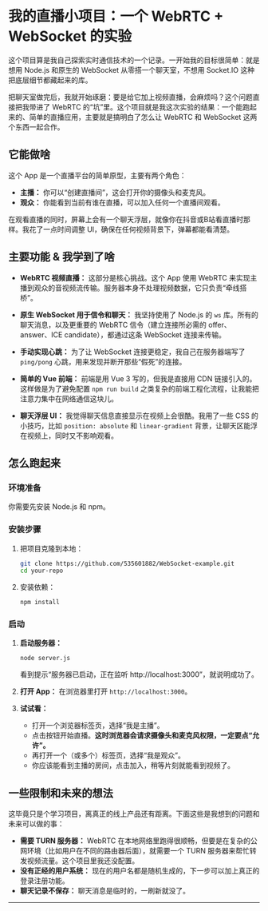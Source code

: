 
# 我的直播小项目：一个 WebRTC + WebSocket 的实验

这个项目算是我自己探索实时通信技术的一个记录。一开始我的目标很简单：就是想用 Node.js 和原生的 WebSocket 从零搭一个聊天室，不想用 Socket.IO 这种把底层细节都藏起来的库。

把聊天室做完后，我就开始琢磨：要是给它加上视频直播，会麻烦吗？这个问题直接把我带进了 WebRTC 的“坑”里。这个项目就是我这次实验的结果：一个能跑起来的、简单的直播应用，主要就是搞明白了怎么让 WebRTC 和 WebSocket 这两个东西一起合作。

## 它能做啥

这个 App 是一个直播平台的简单原型，主要有两个角色：

*   **主播：** 你可以“创建直播间”，这会打开你的摄像头和麦克风。
*   **观众：** 你能看到当前有谁在直播，可以加入任何一个直播间观看。

在观看直播的同时，屏幕上会有一个聊天浮层，就像你在抖音或B站看直播时那样。我花了一点时间调整 UI，确保在任何视频背景下，弹幕都能看清楚。

## 主要功能 & 我学到了啥

*   **WebRTC 视频直播：** 这部分是核心挑战。这个 App 使用 WebRTC 来实现主播到观众的音视频流传输。服务器本身不处理视频数据，它只负责“牵线搭桥”。

*   **原生 WebSocket 用于信令和聊天：** 我坚持使用了 Node.js 的 `ws` 库。所有的聊天消息，以及更重要的 WebRTC 信令（建立连接所必需的 offer、answer、ICE candidate），都通过这条 WebSocket 连接来传输。

*   **手动实现心跳：** 为了让 WebSocket 连接更稳定，我自己在服务器端写了 `ping/pong` 心跳，用来发现并断开那些“假死”的连接。

*   **简单的 Vue 前端：** 前端是用 Vue 3 写的，但我是直接用 CDN 链接引入的。这样做是为了避免配置 `npm run build` 之类复杂的前端工程化流程，让我能把注意力集中在网络通信这块儿。

*   **聊天浮层 UI：** 我觉得聊天信息直接显示在视频上会很酷。我用了一些 CSS 的小技巧，比如 `position: absolute` 和 `linear-gradient` 背景，让聊天区能浮在视频上，同时又不影响观看。

## 怎么跑起来

### 环境准备

你需要先安装 Node.js 和 npm。

### 安装步骤

1.  把项目克隆到本地：
    ```bash
    git clone https://github.com/535601882/WebSocket-example.git 
    cd your-repo
    ```

2.  安装依赖：
    ```bash
    npm install
    ```

### 启动

1.  **启动服务器：**
    ```bash
    node server.js
    ```
    看到提示“服务器已启动，正在监听 http://localhost:3000”，就说明成功了。

2.  **打开 App：**
    在浏览器里打开 `http://localhost:3000`。

3.  **试试看：**
    *   打开一个浏览器标签页，选择“我是主播”。
    *   点击按钮开始直播。**这时浏览器会请求摄像头和麦克风权限，一定要点“允许”。**
    *   再打开一个（或多个）标签页，选择“我是观众”。
    *   你应该能看到主播的房间，点击加入，稍等片刻就能看到视频了。

## 一些限制和未来的想法

这毕竟只是个学习项目，离真正的线上产品还有距离。下面这些是我想到的问题和未来可以做的事：

*   **需要 TURN 服务器：** WebRTC 在本地网络里跑得很顺畅，但要是在复杂的公网环境（比如用户在不同的路由器后面），就需要一个 TURN 服务器来帮忙转发视频流量。这个项目里我还没配置。
*   **没有正经的用户系统：** 现在的用户名都是随机生成的，下一步可以加上真正的登录注册功能。
*   **聊天记录不保存：** 聊天消息是临时的，一刷新就没了。

---
